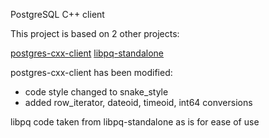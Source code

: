 PostgreSQL C++ client

This project is based on 2 other projects:

[postgres-cxx-client](https://github.com/anatoliifrolov/postgres-cxx-client)
[libpq-standalone](https://gitlab.com/sabelka/libpq-standalone)

postgres-cxx-client has been modified: 

- code style changed to snake_style
- added row_iterator, dateoid, timeoid, int64 conversions

libpq code taken from libpq-standalone as is for ease of use